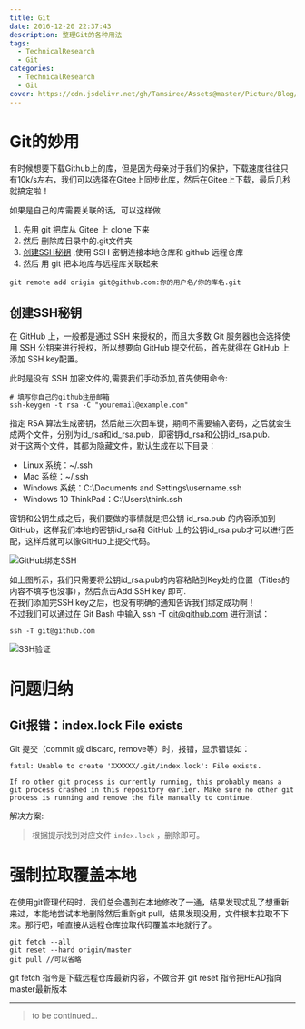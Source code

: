 ```yaml
---
title: Git
date: 2016-12-20 22:37:43
description: 整理Git的各种用法
tags:
  - TechnicalResearch
  - Git
categories:
  - TechnicalResearch
  - Git
cover: https://cdn.jsdelivr.net/gh/Tamsiree/Assets@master/Picture/Blog/Cover/wallhaven-4y37g0.jpg
---
```


# Git的妙用
有时候想要下载Github上的库，但是因为母亲对于我们的保护，下载速度往往只有10k/s左右，我们可以选择在Gitee上同步此库，然后在Gitee上下载，最后几秒就搞定啦！

如果是自己的库需要关联的话，可以这样做  
1. 先用 git 把库从 Gitee 上 clone 下来
2. 然后 删除库目录中的.git文件夹
3. [创建SSH秘钥](#创建SSH秘钥) ,使用 SSH 密钥连接本地仓库和 github 远程仓库
4. 然后 用 git 把本地库与远程库关联起来
```git
git remote add origin git@github.com:你的用户名/你的库名.git
```

## 创建SSH秘钥
在 GitHub 上，一般都是通过 SSH 来授权的，而且大多数 Git 服务器也会选择使用 SSH 公钥来进行授权，所以想要向 GitHub 提交代码，首先就得在 GitHub 上添加 SSH key配置。  

此时是没有 SSH 加密文件的,需要我们手动添加,首先使用命令:
```git
# 填写你自己的github注册邮箱
ssh-keygen -t rsa -C "youremail@example.com"
```

指定 RSA 算法生成密钥，然后敲三次回车键，期间不需要输入密码，之后就会生成两个文件，分别为id_rsa和id_rsa.pub，即密钥id_rsa和公钥id_rsa.pub.   
对于这两个文件，其都为隐藏文件，默认生成在以下目录：

* Linux 系统：~/.ssh
* Mac 系统：~/.ssh
* Windows 系统：C:\Documents and Settings\username\.ssh
* Windows 10 ThinkPad：C:\Users\think.ssh

密钥和公钥生成之后，我们要做的事情就是把公钥 id_rsa.pub 的内容添加到 GitHub，这样我们本地的密钥id_rsa和 GitHub 上的公钥id_rsa.pub才可以进行匹配，这样后就可以像GitHub上提交代码。

![GitHub绑定SSH](https://cdn.jsdelivr.net/gh/Tamsiree/Assets@master/Picture/Blog/Post/6134999-80a031f051c917f7.webp)

如上图所示，我们只需要将公钥id_rsa.pub的内容粘贴到Key处的位置（Titles的内容不填写也没事），然后点击Add SSH key 即可.  
在我们添加完SSH key之后，也没有明确的通知告诉我们绑定成功啊！  
不过我们可以通过在 Git Bash 中输入 ssh -T git@github.com 进行测试：
```git
ssh -T git@github.com
```

![SSH验证](https://cdn.jsdelivr.net/gh/Tamsiree/Assets@master/Picture/Blog/Post/6134999-f736ef17639d5802.webp)

# 问题归纳
## Git报错：index.lock File exists
Git 提交（commit 或 discard, remove等）时，报错，显示错误如：
```git
fatal: Unable to create 'XXXXXX/.git/index.lock': File exists.

If no other git process is currently running, this probably means a
git process crashed in this repository earlier. Make sure no other git
process is running and remove the file manually to continue.
```

解决方案:  
> 根据提示找到对应文件 `index.lock` ，删除即可。

# 强制拉取覆盖本地
在使用git管理代码时，我们总会遇到在本地修改了一通，结果发现忒乱了想重新来过，本能地尝试本地删除然后重新git pull，结果发现没用，文件根本拉取不下来。那行吧，咱直接从远程仓库拉取代码覆盖本地就行了。

```git
git fetch --all
git reset --hard origin/master
git pull //可以省略
```

git fetch 指令是下载远程仓库最新内容，不做合并 
git reset 指令把HEAD指向master最新版本

---
> to be continued...

